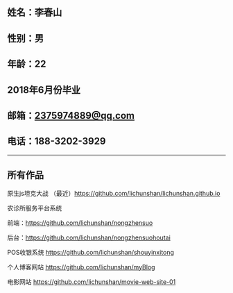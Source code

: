 ## 姓名：李春山

## 性别：男

## 年龄：22

## 2018年6月份毕业

## 邮箱：2375974889@qq.com

## 电话：188-3202-3929

***

## 所有作品
原生js坦克大战 （最近）https://github.com/lichunshan/lichunshan.github.io

农诊所服务平台系统

前端：https://github.com/lichunshan/nongzhensuo

后台：https://github.com/lichunshan/nongzhensuohoutai

POS收银系统 https://github.com/lichunshan/shouyinxitong

个人博客网站 https://github.com/lichunshan/myBlog

电影网站 https://github.com/lichunshan/movie-web-site-01





